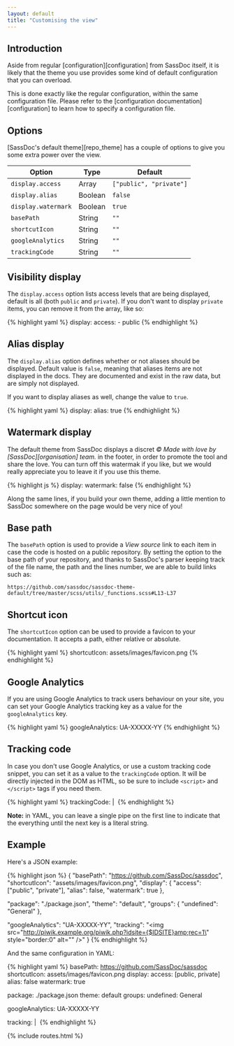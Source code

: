 ```yaml
---
layout: default
title: "Customising the view"
---
```


## Introduction

Aside from regular [configuration][configuration] from SassDoc itself, it is likely that the theme you use provides some kind of default configuration that you can overload.

This is done exactly like the regular configuration, within the same configuration file. Please refer to the [configuration documentation][configuration] to learn how to specify a configuration file.

## Options

[SassDoc's default theme][repo_theme] has a couple of options to give you some extra power over the view.

| Option              | Type    | Default                 |
|---------------------|---------|-------------------------|
| `display.access`    | Array   | `["public", "private"]` |
| `display.alias`     | Boolean | `false`                 |
| `display.watermark` | Boolean | `true`                  |
| `basePath`          | String  | `""`                    |
| `shortcutIcon`      | String  | `""`                    |
| `googleAnalytics`   | String  | `""`                    |
| `trackingCode`      | String  | `""`                    |

## Visibility display

The `display.access` option lists access levels that are being displayed, default is all (both `public` and `private`). If you don't want to display `private` items, you can remove it from the array, like so:

{% highlight yaml %}
display:
  access:
    - public
{% endhighlight %}

## Alias display

The `display.alias` option defines whether or not aliases should be displayed. Default value is `false`, meaning that aliases items are not displayed in the docs. They are documented and exist in the raw data, but are simply not displayed.

If you want to display aliases as well, change the value to `true`.

{% highlight yaml %}
display:
  alias: true
{% endhighlight %}

## Watermark display

The default theme from SassDoc displays a discret *© Made with love by [SassDoc][organisation] team.* in the footer, in order to promote the tool and share the love. You can turn off this watermak if you like, but we would really appreciate you to leave it if you use this theme.

{% highlight js %}
display:
  watermark: false
{% endhighlight %}

Along the same lines, if you build your own theme, adding a little mention to SassDoc somewhere on the page would be very nice of you!

## Base path

The `basePath` option is used to provide a *View source* link to each item in case the code is hosted on a public repository. By setting the option to the base path of your repository, and thanks to SassDoc's parser keeping track of the file name, the path and the lines number, we are able to build links such as:

    https://github.com/sassdoc/sassdoc-theme-default/tree/master/scss/utils/_functions.scss#L13-L37

## Shortcut icon

The `shortcutIcon` option can be used to provide a favicon to your documentation. It accepts a path, either relative or absolute.

{% highlight yaml %}
shortcutIcon: assets/images/favicon.png
{% endhighlight %}

## Google Analytics

If you are using Google Analytics to track users behaviour on your site, you can set your Google Analytics tracking key as a value for the `googleAnalytics` key.

{% highlight yaml %}
googleAnalytics: UA-XXXXX-YY
{% endhighlight %}

## Tracking code

In case you don't use Google Analytics, or use a custom tracking code snippet, you can set it as a value to the `trackingCode` option. It will be directly injected in the DOM as HTML, so be sure to include `<script>` and `</script>` tags if you need them.

{% highlight yaml %}
trackingCode: |
  <img src="http://piwik.example.org/piwik.php?idsite={$IDSITE}amp;rec=1" style="border:0" alt="" />
{% endhighlight %}

<p class="note  note--info"><strong>Note:</strong> in YAML, you can leave a single pipe on the first line to indicate that the everything until the next key is a literal string.</p>

## Example

Here's a JSON example:

{% highlight json %}
{
  "basePath": "https://github.com/SassDoc/sassdoc",
  "shortcutIcon": "assets/images/favicon.png",
  "display": {
    "access": ["public", "private"],
    "alias": false,
    "watermark": true
  },

  "package": "./package.json",
  "theme": "default",
  "groups": {
    "undefined": "General"
  },

  "googleAnalytics": "UA-XXXXX-YY",
  "tracking": "<img src=\"http://piwik.example.org/piwik.php?idsite={$IDSITE}amp;rec=1\" style=\"border:0\" alt=\"\" />"
}
{% endhighlight %}

And the same configuration in YAML:

{% highlight yaml %}
basePath: https://github.com/SassDoc/sassdoc
shortcutIcon: assets/images/favicon.png
display:
    access: [public, private]
    alias: false
    watermark: true

package: ./package.json
theme: default
groups:
    undefined: General

googleAnalytics: UA-XXXXX-YY

tracking: |
  <img src="http://piwik.example.org/piwik.php?idsite={$IDSITE}amp;rec=1" style="border:0" alt="" />
{% endhighlight %}

{% include routes.html %}
